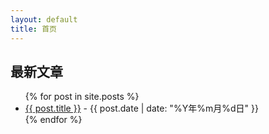 ```yaml
---
layout: default
title: 首页
---
```


<h2>最新文章</h2>

<ul>
  {% for post in site.posts %}
    <li>
      <a href="{{ site.baseurl }}{{ post.url }}">{{ post.title }}</a> 
      - {{ post.date | date: "%Y年%m月%d日" }}
    </li>
  {% endfor %}
</ul>
